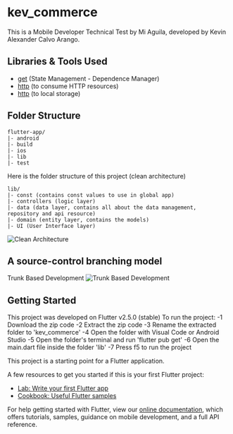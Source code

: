 # kev_commerce

This is a Mobile Developer Technical Test by Mi Aguila, developed by Kevin Alexander Calvo Arango.

## Libraries & Tools Used

- [get](https://pub.dev/packages/get) (State Management - Dependence Manager)
- [http](https://pub.dev/packages/http) (to consume HTTP resources)
- [http](https://pub.dev/packages/flutter_secure_storage) (to local storage)

## Folder Structure
```
flutter-app/
|- android
|- build
|- ios
|- lib
|- test
```
Here is the folder structure of this project (clean architecture)
```
lib/
|- const (contains const values to use in global app)
|- controllers (logic layer)
|- data (data layer, contains all about the data management, repository and api resource)
|- domain (entity layer, contains the models)
|- UI (User Interface layer)
```
![Clean Architecture](https://miro.medium.com/max/772/0*ucLr51LpOICwon4Q.jpg)

## A source-control branching model
Trunk Based Development
![Trunk Based Development](https://uploads.toptal.io/blog/image/129304/toptal-blog-image-1551794413174-f4139c4be533dc592d49f9a0bcc330f0.png)

## Getting Started
This project was developed on Flutter v2.5.0 (stable)
To run the project:
    -1 Download the zip code
    -2 Extract the zip code
    -3 Rename the extracted folder to 'kev_commerce'
    -4 Open the folder with Visual Code or Android Studio
    -5 Open the folder's terminal and run 'flutter pub get'
    -6 Open the main.dart file inside the folder 'lib'
    -7 Press f5 to run the project


This project is a starting point for a Flutter application.

A few resources to get you started if this is your first Flutter project:

- [Lab: Write your first Flutter app](https://flutter.dev/docs/get-started/codelab)
- [Cookbook: Useful Flutter samples](https://flutter.dev/docs/cookbook)

For help getting started with Flutter, view our
[online documentation](https://flutter.dev/docs), which offers tutorials,
samples, guidance on mobile development, and a full API reference.
